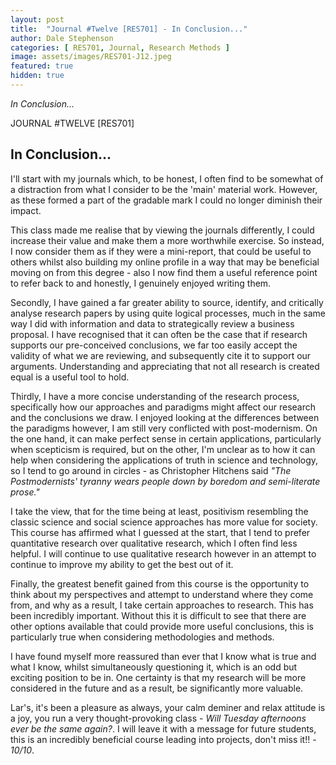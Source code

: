 ```yaml
---
layout: post
title:  "Journal #Twelve [RES701] - In Conclusion..." 
author: Dale Stephenson
categories: [ RES701, Journal, Research Methods ]
image: assets/images/RES701-J12.jpeg
featured: true
hidden: true
---
```

<i>In Conclusion...</i>

JOURNAL #TWELVE [RES701]

<h2>In Conclusion...</h2>

I'll start with my journals which, to be honest, I often find to be somewhat of a distraction from what I consider to be the 'main' material work. However, as these formed a part of the gradable mark I could no longer diminish their impact.  

This class made me realise that by viewing the journals differently, I could increase their value and make them a more worthwhile exercise. So instead, I now consider them as if they were a mini-report, that could be useful to others whilst also building my online profile in a way that may be beneficial moving on from this degree - also I now find them a useful reference point to refer back to and honestly, I genuinely enjoyed writing them.

Secondly, I have gained a far greater ability to source, identify, and critically analyse research papers by using quite logical processes, much in the same way I did with information and data to strategically review a business proposal. I have recognised that it can often be the case that if research supports our pre-conceived conclusions, we far too easily accept the validity of what we are reviewing, and subsequently cite it to support our arguments. Understanding and appreciating that not all research is created equal is a useful tool to hold.

Thirdly, I have a more concise understanding of the research process, specifically how our approaches and paradigms might affect our research and the conclusions we draw. I enjoyed looking at the differences between the paradigms however, I am still very conflicted with post-modernism. On the one hand, it can make perfect sense in certain applications, particularly when scepticism is required, but on the other, I'm unclear as to how it can help when considering the applications of truth in science and technology, so I tend to go around in circles - as Christopher Hitchens said <i>"The Postmodernists' tyranny wears people down by boredom and semi-literate prose."</i>

I take the view, that for the time being at least, positivism resembling the classic science and social science approaches has more value for society. This course has affirmed what I guessed at the start, that I tend to prefer quantitative research over qualitative research, which I often find less helpful. I will continue to use qualitative research however in an attempt to continue to improve my ability to get the best out of it.

Finally, the greatest benefit gained from this course is the opportunity to think about my perspectives and attempt to understand where they come from, and why as a result, I take certain approaches to research. This has been incredibly important. Without this it is difficult to see that there are other options available that could provide more useful conclusions, this is particularly true when considering methodologies and methods.

I have found myself more reassured than ever that I know what is true and what I know, whilst simultaneously questioning it, which is an odd but exciting position to be in. One certainty is that my research will be more considered in the future and as a result, be significantly more valuable.

Lar's, it's been a pleasure as always, your calm deminer and relax attitude is a joy, you run a very thought-provoking class - <i>Will Tuesday afternoons ever be the same again?</i>. I will leave it with a message for future students, this is an incredibly beneficial course leading into projects, don't miss it!! - <i>10/10</i>.